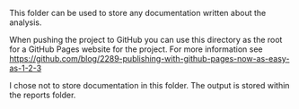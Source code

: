 This folder can be used to store any documentation written about the analysis.

When pushing the project to GitHub you can use this directory as the root for a
GitHub Pages website for the project. For more information see
https://github.com/blog/2289-publishing-with-github-pages-now-as-easy-as-1-2-3

I chose not to store documentation in this folder. The output is stored within the reports folder.